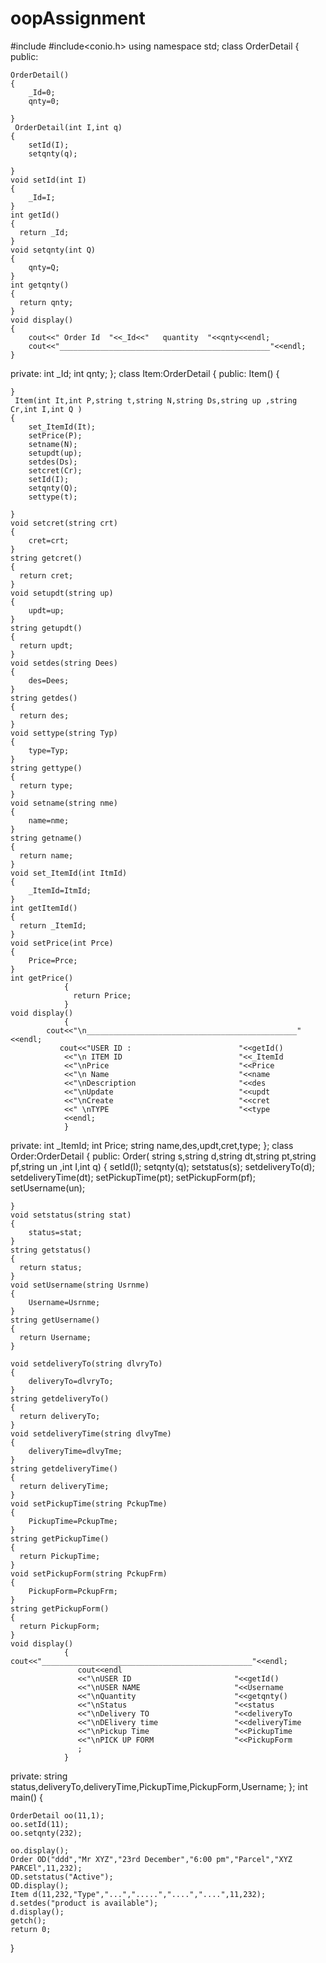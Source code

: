 # oopAssignment
#include<iostream>
#include<conio.h>
using namespace  std;
class  OrderDetail
{
public:

    OrderDetail()
    {
        _Id=0;
        qnty=0;

    }
     OrderDetail(int I,int q)
    {
        setId(I);
        setqnty(q);

    }
    void setId(int I)
    {
        _Id=I;
    }
    int getId()
    {
      return _Id;
    }
    void setqnty(int Q)
    {
        qnty=Q;
    }
    int getqnty()
    {
      return qnty;
    }
    void display()
    {
        cout<<" Order Id  "<<_Id<<"   quantity  "<<qnty<<endl;
        cout<<"_______________________________________________"<<endl;
    }


private:
    int _Id;
    int qnty;
};
class  Item:OrderDetail
{
public:
    Item()
    {


    }
     Item(int It,int P,string t,string N,string Ds,string up ,string Cr,int I,int Q )
    {
        set_ItemId(It);
        setPrice(P);
        setname(N);
        setupdt(up);
        setdes(Ds);
        setcret(Cr);
        setId(I);
        setqnty(Q);
        settype(t);

    }
    void setcret(string crt)
    {
        cret=crt;
    }
    string getcret()
    {
      return cret;
    }
    void setupdt(string up)
    {
        updt=up;
    }
    string getupdt()
    {
      return updt;
    }
    void setdes(string Dees)
    {
        des=Dees;
    }
    string getdes()
    {
      return des;
    }
    void settype(string Typ)
    {
        type=Typ;
    }
    string gettype()
    {
      return type;
    }
    void setname(string nme)
    {
        name=nme;
    }
    string getname()
    {
      return name;
    }
    void set_ItemId(int ItmId)
    {
        _ItemId=ItmId;
    }
    int getItemId()
    {
      return _ItemId;
    }
    void setPrice(int Prce)
    {
        Price=Prce;
    }
    int getPrice()
                {
                  return Price;
                }
    void display()
                {
            cout<<"\n_______________________________________________"<<endl;
               cout<<"USER ID :                        "<<getId()
                <<"\n ITEM ID                          "<<_ItemId
                <<"\nPrice                             "<<Price
                <<"\n Name                             "<<name
                <<"\nDescription                       "<<des
                <<"\nUpdate                            "<<updt
                <<"\nCreate                            "<<cret
                <<" \nTYPE                             "<<type
                <<endl;
                }
private:
    int _ItemId;
    int Price;
    string name,des,updt,cret,type;
};
class Order:OrderDetail
{
public:
    Order( string  s,string d,string dt,string pt,string pf,string un ,int I,int q)
    {
        setId(I);
        setqnty(q);
        setstatus(s);
        setdeliveryTo(d);
        setdeliveryTime(dt);
        setPickupTime(pt);
        setPickupForm(pf);
        setUsername(un);

    }
    void setstatus(string stat)
    {
        status=stat;
    }
    string getstatus()
    {
      return status;
    }
    void setUsername(string Usrnme)
    {
        Username=Usrnme;
    }
    string getUsername()
    {
      return Username;
    }

    void setdeliveryTo(string dlvryTo)
    {
        deliveryTo=dlvryTo;
    }
    string getdeliveryTo()
    {
      return deliveryTo;
    }
    void setdeliveryTime(string dlvyTme)
    {
        deliveryTime=dlvyTme;
    }
    string getdeliveryTime()
    {
      return deliveryTime;
    }
    void setPickupTime(string PckupTme)
    {
        PickupTime=PckupTme;
    }
    string getPickupTime()
    {
      return PickupTime;
    }
    void setPickupForm(string PckupFrm)
    {
        PickupForm=PckupFrm;
    }
    string getPickupForm()
    {
      return PickupForm;
    }
    void display()
                {
    cout<<"_______________________________________________"<<endl;
                   cout<<endl
                   <<"\nUSER ID                       "<<getId()
                   <<"\nUSER NAME                     "<<Username
                   <<"\nQuantity                      "<<getqnty()
                   <<"\nStatus                        "<<status
                   <<"\nDelivery TO                   "<<deliveryTo
                   <<"\nDElivery time                 "<<deliveryTime
                   <<"\nPickup Time                   "<<PickupTime
                   <<"\nPICK UP FORM                  "<<PickupForm
                   ;
                }
private:
  string  status,deliveryTo,deliveryTime,PickupTime,PickupForm,Username;
};
int main()
{

    OrderDetail oo(11,1);
    oo.setId(11);
    oo.setqnty(232);

    oo.display();
    Order OD("ddd","Mr XYZ","23rd December","6:00 pm","Parcel","XYZ PARCEl",11,232);
    OD.setstatus("Active");
    OD.display();
    Item d(11,232,"Type","...",".....","....","....",11,232);
    d.setdes("product is available");
    d.display();
    getch();
    return 0;
}
